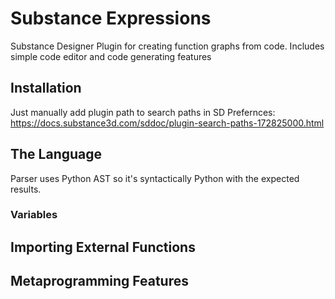 # Substance Expressions

Substance Designer Plugin for creating function graphs from code. Includes simple code editor and code generating features

## Installation
Just manually add plugin path to search paths in SD Prefernces:
https://docs.substance3d.com/sddoc/plugin-search-paths-172825000.html
## The Language
Parser uses Python AST so it's syntactically Python with the expected results. 
### Variables
## Importing External Functions
## Metaprogramming Features
